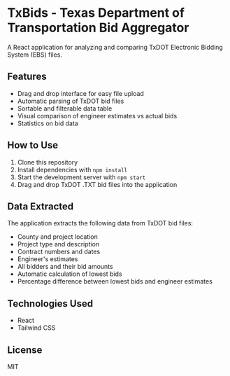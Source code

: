 # TxBids - Texas Department of Transportation Bid Aggregator

A React application for analyzing and comparing TxDOT Electronic Bidding System (EBS) files.

## Features

- Drag and drop interface for easy file upload
- Automatic parsing of TxDOT bid files
- Sortable and filterable data table
- Visual comparison of engineer estimates vs actual bids
- Statistics on bid data

## How to Use

1. Clone this repository
2. Install dependencies with `npm install`
3. Start the development server with `npm start`
4. Drag and drop TxDOT .TXT bid files into the application

## Data Extracted

The application extracts the following data from TxDOT bid files:

- County and project location
- Project type and description
- Contract numbers and dates
- Engineer's estimates
- All bidders and their bid amounts
- Automatic calculation of lowest bids
- Percentage difference between lowest bids and engineer estimates

## Technologies Used

- React
- Tailwind CSS

## License

MIT
